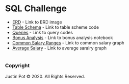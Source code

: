 # SQL Challenge

* [ERD](https://github.com/jussstinpot/UCI-Homework-Justin-Pot/blob/master/09-SQL-Challenge/EmployeeSQL/ERD.png) - Link to ERD image
* [Table Schema](https://github.com/jussstinpot/UCI-Homework-Justin-Pot/blob/master/09-SQL-Challenge/EmployeeSQL/table_schema.sql) - Link to table scheme code
* [Queries](https://github.com/jussstinpot/UCI-Homework-Justin-Pot/blob/master/09-SQL-Challenge/EmployeeSQL/queries.sql) - Link to query codes
* [Bonus Analysis](https://github.com/jussstinpot/UCI-Homework-Justin-Pot/blob/master/09-SQL-Challenge/EmployeeSQL/Bonus.ipynb) - Link to bonus analysis notebook
* [Common Salary Ranges](https://github.com/jussstinpot/UCI-Homework-Justin-Pot/blob/master/09-SQL-Challenge/EmployeeSQL/Common%20Salary%20Ranges.png) - Link to common salary graph
* [Average Salary](https://github.com/jussstinpot/UCI-Homework-Justin-Pot/blob/master/09-SQL-Challenge/EmployeeSQL/Average%20Salary%20By%20Title.png) - Link to average saralry graph


#
### Copyright
Justin Pot © 2020. All Rights Reserved.